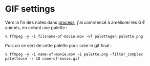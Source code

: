 # GIF settings
Vers la fin des notes dans [process](./), j'ai commencé à améliorer les GIF animés, en créant une palette :

```
% ffmpeg -y -i filename-of-movie.mov -vf palettegen palette.png
```

Puis on se sert de cette palette pour crée le git final :

```
% ffmpeg -y -i name-of-movie.mov -i palette.png -filter_complex paletteuse -r 10 name-of-movie.gif
```